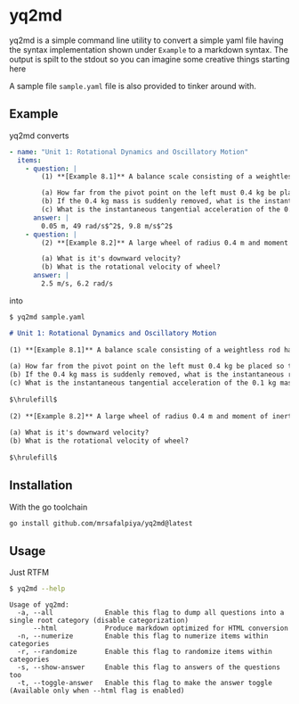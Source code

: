 # yq2md

yq2md is a simple command line utility to convert a simple yaml file having the
syntax implementation shown under `Example` to a markdown syntax. The output is
spilt to the stdout so you can imagine some creative things starting here

A sample file `sample.yaml` file is also provided to tinker around with.

## Example

yq2md converts

```yaml
- name: "Unit 1: Rotational Dynamics and Oscillatory Motion"
  items:
    - question: |
        (1) **[Example 8.1]** A balance scale consisting of a weightless rod has a mass of 0.1 kg on the right side 0.2 m from a pivot point.

        (a) How far from the pivot point on the left must 0.4 kg be placed so that balance is achieved?
        (b) If the 0.4 kg mass is suddenly removed, what is the instantaneous rotational acceleration of the rod?
        (c) What is the instantaneous tangential acceleration of the 0.1 kg mass when the 0.4 kg mass is removed?
      answer: |
        0.05 m, 49 rad/s$^2$, 9.8 m/s$^2$
    - question: |
        (2) **[Example 8.2]** A large wheel of radius 0.4 m and moment of inertia 1.2 kgm², pivoted at the center is free to rotate without friction. A rope is wound around it and a 2 kg weight is attached to the rope. When the weight has descended 1.5 m from its starting point

        (a) What is it's downward velocity?
        (b) What is the rotational velocity of wheel?
      answer: |
        2.5 m/s, 6.2 rad/s
```

into

```sh
$ yq2md sample.yaml
```

```md
# Unit 1: Rotational Dynamics and Oscillatory Motion
 
(1) **[Example 8.1]** A balance scale consisting of a weightless rod has a mass of 0.1 kg on the right side 0.2 m from a pivot point.
 
(a) How far from the pivot point on the left must 0.4 kg be placed so that balance is achieved?
(b) If the 0.4 kg mass is suddenly removed, what is the instantaneous rotational acceleration of the rod?
(c) What is the instantaneous tangential acceleration of the 0.1 kg mass when the 0.4 kg mass is removed?
 
$\hrulefill$
 
(2) **[Example 8.2]** A large wheel of radius 0.4 m and moment of inertia 1.2 kgm², pivoted at the center is free to rotate without friction. A rope is wound around it and a 2 kg weight is attached to the rope. When the weight has descended 1.5 m from its starting point
 
(a) What is it's downward velocity?
(b) What is the rotational velocity of wheel?
 
$\hrulefill$
```

## Installation

With the go toolchain

```sh
go install github.com/mrsafalpiya/yq2md@latest
```

## Usage

Just RTFM

```sh
$ yq2md --help
```

```
Usage of yq2md:
  -a, --all             Enable this flag to dump all questions into a single root category (disable categorization)
      --html            Produce markdown optimized for HTML conversion
  -n, --numerize        Enable this flag to numerize items within categories
  -r, --randomize       Enable this flag to randomize items within categories
  -s, --show-answer     Enable this flag to answers of the questions too
  -t, --toggle-answer   Enable this flag to make the answer toggle (Available only when --html flag is enabled)
```
